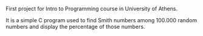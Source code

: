 First project for Intro to Programming course in University of Athens.

It is a simple C program used to find Smith numbers among 100.000 random numbers and display the percentage of those numbers.
